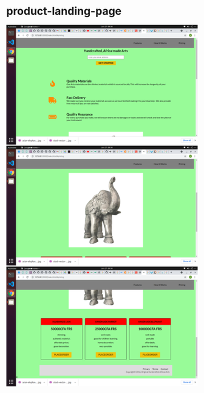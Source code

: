 # product-landing-page
![](images/Screenshot%20from%202021-06-27%2009-30-06.png)
![](images/Screenshot%20from%202021-06-27%2009-30-26.png)
![](images/Screenshot%20from%202021-06-27%2009-30-30.png)
